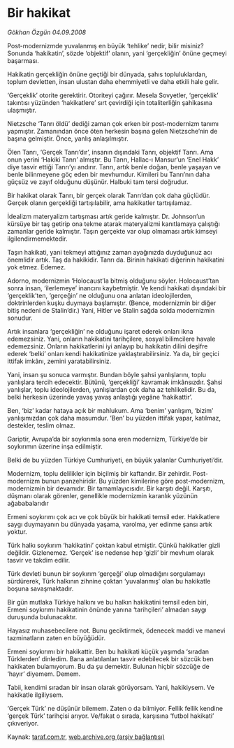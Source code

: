 # Bir hakikat

*Gökhan Özgün 04.09.2008*

<div class="yazi">
<p>Post-modernizmde yuvalanmış en büyük ‘tehlike’ nedir, bilir misiniz? Sonunda ‘hakikatin’, sözde ‘objektif’ olanın, yani ‘gerçekliğin’ önüne geçmeyi başarması.</p>
<p>Hakikatin gerçekliğin önüne geçtiği bir dünyada, şahıs topluluklardan, toplum devletten, insan ulustan daha ehemmiyetli ve daha etkili hale gelir. </p>
<p>‘Gerçeklik’ otorite gerektirir. Otoriteyi çağırır. Mesela Sovyetler, ‘gerçeklik’ takıntısı yüzünden ‘hakikatlere’ sırt çevirdiği için totaliterliğin şahikasına ulaşmıştır.</p>
<p>Nietzsche ‘Tanrı öldü’ dediği zaman çok erken bir post-modernizm tanımı yapmıştır. Zamanından önce öten herkesin başına gelen Nietzsche’nin de başına gelmiştir. Önce, yanlış anlaşılmıştır.</p>
<p>Ölen Tanrı, ‘Gerçek Tanrı’dır’, insanın dışındaki Tanrı, objektif Tanrı. Ama onun yerini ‘Hakiki Tanrı’ almıştır. Bu Tanrı, Hallac-ı Mansur’un ‘Enel Hakk’ diye tasvir ettiği Tanrı’yı andırır. Tanrı, artık benle doğan, benle yaşayan ve benle bilinmeyene göç eden bir mevhumdur. Kimileri bu Tanrı’nın daha güçsüz ve zayıf olduğunu düşünür. Halbuki tam tersi doğrudur.</p>
<p>Bir hakikat olarak Tanrı, bir gerçek olarak Tanrı’dan çok daha güçlüdür. Gerçek olanın gerçekliği tartışılabilir, ama hakikatler tartışılamaz. </p>
<p>İdealizm materyalizm tartışması artık geride kalmıştır. Dr. Johnson’un kürsüye bir taş getirip ona tekme atarak materyalizmi kanıtlamaya çalıştığı zamanlar geride kalmıştır. Taşın gerçekte var olup olmaması artık kimseyi ilgilendirmemektedir.</p>
<p>Taşın hakikati, yani tekmeyi attığınız zaman ayağınızda duyduğunuz acı önemlidir artık. Taş da hakikidir. Tanrı da. Birinin hakikati diğerinin hakikatini yok etmez. Edemez.</p>
<p>Adorno, modernizmin ‘Holocaust’la bitmiş olduğunu söyler. Holocaust’tan sonra insan, ‘ilerlemeye’ inancını kaybetmiştir. Ve kendi hakikati dışındaki bir ‘gerçeklik’ten, ‘gerçeğin’ ne olduğunu ona anlatan ideolojilerden, doktrinlerden kuşku duymaya başlamıştır. (Bence, modernizmin bir diğer bitiş nedeni de Stalin’dir.) Yani, Hitler ve Stalin sağda solda modernizmin sonudur. </p>
<p>Artık insanlara ‘gerçekliğin’ ne olduğunu işaret ederek onları ikna edemezsiniz. Yani, onların hakikatini tarihçilere, sosyal bilimcilere havale edemezsiniz. Onların hakikatlerini iyi anlayıp bu hakikatin dilini deşifre ederek ‘belki’ onları kendi hakikatinize yaklaştırabilirsiniz. Ya da, bir geçici ittifak imkânı, zemini yaratabilirsiniz. </p>
<p>Yani, insan şu sonuca varmıştır. Bundan böyle şahsi yanlışlarını, toplu yanlışlara tercih edecektir. Bütünü, ‘gerçekliği’ kavramak imkânsızdır. Şahsi yanlışlar, toplu ideolojilerden, yanlışlardan çok daha az tehlikelidir. Bu da, belki herkesin üzerinde yavaş yavaş anlaştığı yegâne ‘hakikattir’.</p>
<p>Ben, ‘biz’ kadar hataya açık bir mahlukum. Ama ‘benim’ yanlışım, ‘bizim’ yanlışımızdan çok daha masumdur. ‘Ben’ bu yüzden ittifak yapar, katılmaz, destekler, teslim olmaz.</p>
<p>Gariptir, Avrupa’da bir soykırımla sona eren modernizm, Türkiye’de bir soykırımın üzerine inşa edilmiştir. </p>
<p>Belki de bu yüzden Türkiye Cumhuriyeti, en büyük yalanlar Cumhuriyeti’dir. </p>
<p>Modernizm, toplu delilikler için biçilmiş bir kaftandır. Bir zehirdir. Post-modernizm bunun panzehiridir. Bu yüzden kimilerine göre post-modernizm, modernizmin bir devamıdır. Bir tamamlayıcısıdır. Bir karşıtı değil. Karşıtı, düşmanı olarak görenler, genellikle modernizmin karanlık yüzünün ağababalarıdır</p>
<p>Ermeni soykırımı çok acı ve çok büyük bir hakikati temsil eder. Hakikatlere saygı duymayanın bu dünyada yaşama, varolma, yer edinme şansı artık yoktur.</p>
<p>Türk halkı soykırım ‘hakikatini’ çoktan kabul etmiştir. Çünkü hakikatler gizli değildir. Gizlenemez. ‘Gerçek’ ise nedense hep ‘gizli’ bir mevhum olarak tasvir ve takdim edilir.</p>
<p>Türk devleti bunun bir soykırım ‘gerçeği’ olup olmadığını sorgulamayı sürdürerek, Türk halkının zihnine çoktan ‘yuvalanmış’ olan bu hakikatle boşuna savaşmaktadır.</p>
<p>Bir gün mutlaka Türkiye halkını ve bu halkın hakikatini temsil eden biri, Ermeni soykırımı hakikatinin önünde yanına ‘tarihçileri’ almadan saygı duruşunda bulunacaktır. </p>
<p>Hayasız muhasebecilere not. Bunu geciktirmek, ödenecek maddi ve manevi tazminatların zaten en büyüğüdür.</p>
<p>Ermeni soykırımı bir hakikattir. Ben bu hakikati küçük yaşımda ‘sıradan Türklerden’ dinledim. Bana anlatılanları tasvir edebilecek bir sözcük ben hakikaten bulamıyorum. Bu da şu demektir. Bulunan hiçbir sözcüğe de ‘hayır’ diyemem. Demem.</p>
<p>Tabii, kendimi sıradan bir insan olarak görüyorsam. Yani, hakikiysem. Ve hakikatle ilgiliysem.</p>
<p>‘Gerçek Türk’ ne düşünür bilemem. Zaten o da bilmiyor. Fellik fellik kendine ‘gerçek Türk’ tarihçisi arıyor. Ve/fakat o sırada, karşısına ‘futbol hakikati’ çıkıveriyor. </p></div>

Kaynak: [taraf.com.tr](http://www.taraf.com.tr:80/makale/1784.htm), [web.archive.org (arşiv bağlantısı)](http://web.archive.org/web/20100406204601/http://www.taraf.com.tr:80/makale/1784.htm)
